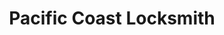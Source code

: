 ---
title: "Pacific Coast Locksmith"
url: /lincoln-city/pacific-coast-locksmith/
shop: locksmith
---
